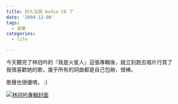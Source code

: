 ```yaml
---
title: 好久沒買 Audio CD 了
date: '2004-12-08'
tags:
  - 音樂
categories:
  - life

---
```

今天聽完了林冠吟的『我是火星人』這張專輯後，就立刻跑去唱片行買了  
我很喜歡她的歌，幾乎所有的詞曲都是自己包辦，很棒。  
  
歌聲也很優唷。 :)  
  
[![林冠吟專輯封面](http://wshlab2.ee.kuas.edu.tw/%7Eyurenju/albums/other/img_0612.thumb.jpg)](http://wshlab2.ee.kuas.edu.tw/%7Eyurenju/gallery/other/img_0612)